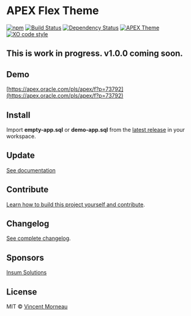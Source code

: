 # APEX Flex Theme

[![npm](https://img.shields.io/npm/v/apex-flex-theme.svg)](https://www.npmjs.com/package/apex-flex-theme) [![Build Status](https://travis-ci.org/vincentmorneau/apex-flex-theme.svg?branch=master)](https://travis-ci.org/vincentmorneau/apex-flex-theme) [![Dependency Status](https://david-dm.org/vincentmorneau/apex-flex-theme.svg)](https://david-dm.org/vincentmorneau/apex-flex-theme) [![APEX Theme](https://cdn.rawgit.com/Dani3lSun/apex-github-badges/b7e95341/badges/apex-theme-badge.svg)](https://cdn.rawgit.com/Dani3lSun/apex-github-badges) [![XO code style](https://img.shields.io/badge/code_style-XO-5ed9c7.svg)](https://github.com/sindresorhus/xo)

## This is work in progress. v1.0.0 coming soon.

## Demo
[https://apex.oracle.com/pls/apex/f?p=73792](https://apex.oracle.com/pls/apex/f?p=73792)

## Install
Import **empty-app.sql** or **demo-app.sql** from the [latest release](https://github.com/vincentmorneau/apex-flex-theme/releases/latest) in your workspace.

## Update
[See documentation](docs/update.md)

## Contribute
[Learn how to build this project yourself and contribute](contributing.md).

## Changelog
[See complete changelog](changelog.md).

## Sponsors
[Insum Solutions](http://insum.ca/)

## License
MIT © [Vincent Morneau](http://vmorneau.me)
